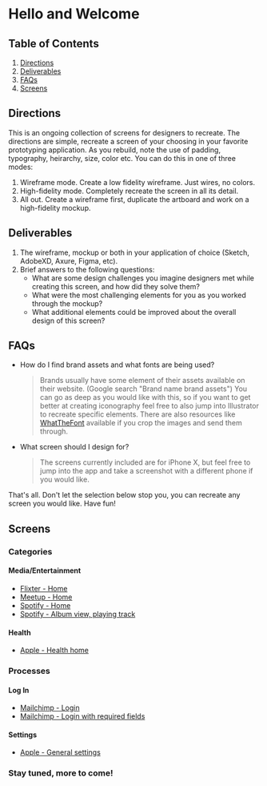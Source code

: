 # Hello and Welcome

## Table of Contents
1. [Directions](#directions)
2. [Deliverables](#deliverables)
3. [FAQs](#faqs)
4. [Screens](#screens)

## <a name="directions"></a>Directions

This is an ongoing collection of screens for designers to recreate. The directions are simple, recreate a screen of your choosing in your favorite prototyping application. As you rebuild, note the use of padding, typography, heirarchy, size, color etc. You can do this in one of three modes:
1. Wireframe mode. Create a low fidelity wireframe. Just wires, no colors.
2. High-fidelity mode. Completely recreate the screen in all its detail.
3. All out. Create a wireframe first, duplicate the artboard and work on a high-fidelity mockup.

## <a name="deliverables"></a>Deliverables
1. The wireframe, mockup or both in your application of choice (Sketch, AdobeXD, Axure, Figma, etc).
2. Brief answers to the following questions:
    * What are some design challenges you imagine designers met while creating this screen, and how did they solve them?
    * What were the most challenging elements for you as you worked through the mockup?
    * What additional elements could be improved about the overall design of this screen?

## <a name="faqs"></a>FAQs
* How do I find brand assets and what fonts are being used?
    > Brands usually have some element of their assets available on their website. (Google search "Brand name brand assets") You can go as deep as you would like with this, so if you want to get better at creating iconography feel free to also jump into Illustrator to recreate specific elements. There are also resources like [WhatTheFont](https://www.myfonts.com/WhatTheFont/) available if you crop the images and send them through.
* What screen should I design for?
    > The screens currently included are for iPhone X, but feel free to jump into the app and take a screenshot with a different phone if you would like.

That's all. Don't let the selection below stop you, you can recreate any screen you would like. Have fun!

## <a name="screens"></a>Screens

### Categories
#### Media/Entertainment
* [Flixter - Home](./images/flixter-movies-home.png)
* [Meetup - Home](./images/meetup-home-screen.png)
* [Spotify - Home](./images/spotify-home.png)
* [Spotify - Album view, playing track](./images/spotify-album-playing-track.png)

#### Health
* [Apple - Health home](./images/apple-health-home.png)

### Processes
#### Log In
* [Mailchimp - Login](./images/mailchimp-login.png)
* [Mailchimp - Login with required fields](./images/mailchimp-login-required.png)

#### Settings
* [Apple - General settings](./images/apple-settings-general.png)


### Stay tuned, more to come!
